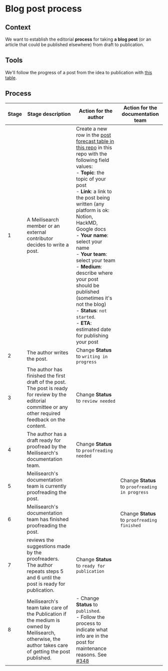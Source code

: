 # Blog post process

## Context
We want to establish the editorial **process** for taking **a blog post** (or an article that could be published elsewhere) from draft to publication.

## Tools
We'll follow the progress of a post from the idea to publication with [this table](https://github.com/meilisearch/devrel/blob/main/communication/post_forecast.md).

## Process

| Stage | Stage description | Action for the author | Action for the documentation team |
|---|---|---|---|
| 1 | A Meilisearch member or an external contributor decides to write a post. | Create a new row in the [post forecast table in this repo](https://github.com/meilisearch/devrel/blob/main/communication/post_forecast.md) in this repo with the following field values:<br>- **Topic**: the topic of your post<br>- **Link**: a link to the post being written (any platform is ok: Notion, HackMD, Google docs<br>- **Your name**: select your name<br>- **Your team**: select your team<br>- **Medium**: describe where your post should be published (sometimes it's not the blog)<br>- **Status**: `not started`.<br>- **ETA**: estimated date for publishing your post |  |
| 2 | The author writes the post. | Change **Status** to `writing in progress` |  |
| 3 | The author has finished the first draft of the post.<br>The post is ready for review by the editorial committee or any other required feedback on the content. | Change **Status** to `review needed` |  |
| 4 | The author has a draft ready for proofread by the Meilisearch's documentation team. | Change **Status** to `proofreading needed` |  |
| 5 | Meilisearch's documentation team is currently proofreading the post. |  | Change **Status** to `proofreading in progress` |
| 6 | Meilisearch's documentation team has finished proofreading the post. |  | Change **Status** to `proofreading finished` |
| 7 | reviews the suggestions made by the proofreaders.<br>The author repeats steps 5 and 6 until the post is ready for publication. | Change **Status** to `ready for publication` |  |
| 8 | Meilisearch's team take care of the Publication if the medium is owned by Meilisearch,<br>otherwise, the author takes care of getting the post published. | - Change **Status** to `published`.<br>- Follow the process to indicate what info are in the post for maintenance reasons. See [#348](https://github.com/meilisearch/devrel/issues/348) |  |
